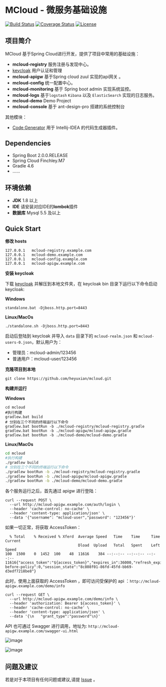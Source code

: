 # MCloud - 微服务基础设施
[![Build Status](https://www.travis-ci.org/heyuxian/mcloud.svg?branch=master)](https://www.travis-ci.org/heyuxian/mcloud)
[![Coverage Status](https://coveralls.io/repos/github/heyuxian/mcloud/badge.svg?branch=master)](https://coveralls.io/github/heyuxian/mcloud?branch=master)
[![License](https://img.shields.io/badge/License-Apache%202.0-blue.svg)](https://opensource.org/licenses/Apache-2.0)

## 项目简介

MCloud 基于Spring Cloud进行开发，提供了项目中常用的基础设施：

- **mcloud-registry** 服务注册与发现中心。
- [keycloak](http://www.keycloak.org/) 用户认证和管理
- **mcloud-apigw** 基于Spring cloud zuul 实现的api网关 。
- **mcloud-config** 统一配置中心。
- **mcloud-monitoring** 基于 Spring boot admin 实现系统监控。
- **mcloud-logs** 基于`logstash`  `Kibana` 以及 `ElasticSearch` 实现的日志服务。
- **mcloud-demo** Demo Project
- **mcloud-console** 基于 ant-design-pro 搭建的系统控制台

其他模块：
- [Code Generator](https://github.com/heyuxian/code-generator) 用于 Intellij-IDEA 的代码生成器插件。


## Dependencies

- Spring Boot 2.0.0.RELEASE
- Spring Cloud Finchley.M7
- Gradle 4.6
- ......


## 环境依赖

- **JDK** 1.8 以上
- **IDE** 请安装对应IDE的**lombok**插件
- **数据库** Mysql 5.5 及以上


## Quick Start

**修改 hosts**
```
127.0.0.1	mcloud-registry.example.com
127.0.0.1	mcloud-demo.example.com
127.0.0.1	mcloud-config.example.com
127.0.0.1	mcloud-apigw.example.com
```

**安装 keycloak**

下载 [keycloak](https://www.keycloak.org/archive/downloads-3.4.3.html) 并解压到本地文件夹，在 keycloak bin 目录下运行以下命令启动 keycloak:

 **Windows**
```
standalone.bat -Djboss.http.port=8443
```
**Linux/MacOs**
```
./standalone.sh -Djboss.http.port=8443
```

启动后登陆到 keycloak 并导入 `data` 目录下的 `mcloud-realm.json` 和 `mcloud-users-0.json`，默认用户为：

- 管理员：mcloud-admin/123456
- 普通用户：mcloud-user/123456

**克隆项目到本地**

```
git clone https://github.com/heyuxian/mcloud.git
```

**构建并运行**

**Windows**

```shell
cd mcloud
#执行构建
gradlew.bat build
# 分别在三个不同的终端运行以下命令
gradlew.bat bootRun -b ./mcloud-registry/mcloud-registry.gradle
gradlew.bat bootRun -b ./mcloud-apigw/mcloud-apigw.gradle
gradlew.bat bootRun -b ./mcloud-demo/mcloud-demo.gradle
```

**Linux/MacOs**

```sh
cd mcloud
#执行构建
./gradlew build
# 分别在三个不同的终端运行以下命令
./gradlew bootRun -b ./mcloud-registry/mcloud-registry.gradle
./gradlew bootRun -b ./mcloud-apigw/mcloud-apigw.gradle
./gradlew bootRun -b ./mcloud-demo/mcloud-demo.gradle
```

各个服务运行之后，首先通过 apigw 进行登陆：

```shell
curl --request POST \
  --url http://mcloud-apigw.example.com/auth/login \
  --header 'cache-control: no-cache' \
  --header 'content-type: application/json' \
  --data '{"username": "mcloud-user","password": "123456"}'
```

如果一切正常，将获取 AccessToken：

```shell
  % Total    % Received % Xferd  Average Speed   Time    Time     Time  Current
                                 Dload  Upload   Total   Spent    Left  Speed
100  1500    0  1452  100    48  11616    384 --:--:-- --:--:-- --:--:-- 11616{"access_token":"${access_token}","expires_in":36000,"refresh_expires_in":1800,"token_type":"bearer","id_token":null,"not-before-policy":0,"session_state":"8c808f01-86fd-45fd-bb69-d3edf7218be8"}
```

此时，使用上面获取的 AccessToken ，即可访问受保护的 api ：`http://mcloud-apigw.example.com/demo/info`

```shell
curl --request GET \
  --url http://mcloud-apigw.example.com/demo/info \
  --header 'authorization: Bearer ${access_token}' \
  --header 'cache-control: no-cache' \
  --header 'content-type: application/json' \
  --data '{\n	"grant_type":"password"\n}'
```

API 也可通过 Swagger 进行调用，地址为: `http://mcloud-apigw.example.com/swagger-ui.html`

![image](https://user-images.githubusercontent.com/30259465/39365862-f2d5f954-4a64-11e8-8acd-7eff6dd7847b.png)

![image](https://user-images.githubusercontent.com/30259465/39664551-78ff40aa-50b7-11e8-9acd-15c38065cb98.png)

## 问题及建议

若是对于本项目有任何问题或建议,请提 [Issue](https://github.com/heyuxian/mcloud/issues/new) 。
